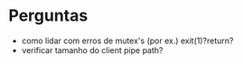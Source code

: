 # Perguntas

 - como lidar com erros de mutex's (por ex.) exit(1)?return?
 - verificar tamanho do client pipe path? 
